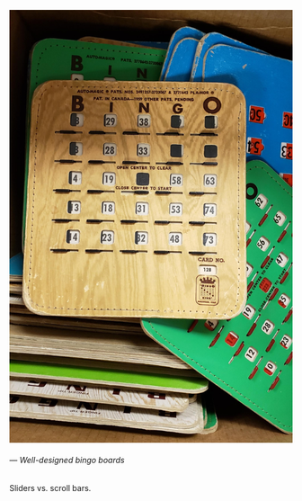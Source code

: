 <a name="bingo01"></a>

![](../../images/2/bingo.jpg)
###### — Well-designed bingo boards

Sliders vs. scroll bars.
